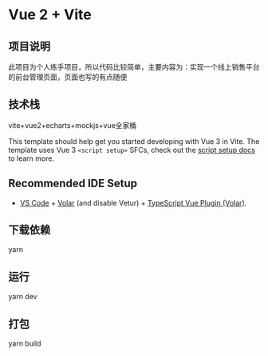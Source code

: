 # Vue 2 + Vite
## 项目说明
此项目为个人练手项目，所以代码比较简单，主要内容为：实现一个线上销售平台的前台管理页面，页面也写的有点随便

## 技术栈
vite+vue2+echarts+mockjs+vue全家桶

This template should help get you started developing with Vue 3 in Vite. The template uses Vue 3 `<script setup>` SFCs, check out the [script setup docs](https://v3.vuejs.org/api/sfc-script-setup.html#sfc-script-setup) to learn more.

## Recommended IDE Setup

- [VS Code](https://code.visualstudio.com/) + [Volar](https://marketplace.visualstudio.com/items?itemName=Vue.volar) (and disable Vetur) + [TypeScript Vue Plugin (Volar)](https://marketplace.visualstudio.com/items?itemName=Vue.vscode-typescript-vue-plugin).

## 下载依赖

yarn

## 运行
yarn dev

## 打包
yarn build
